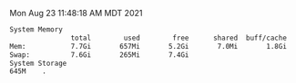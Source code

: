 Mon Aug 23 11:48:18 AM MDT 2021
```bash
System Memory
               total        used        free      shared  buff/cache   available
Mem:           7.7Gi       657Mi       5.2Gi       7.0Mi       1.8Gi       6.7Gi
Swap:          7.6Gi       265Mi       7.4Gi
System Storage
645M	.
```
```bash
